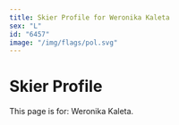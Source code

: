 ```yaml
---
title: Skier Profile for Weronika Kaleta
sex: "L"
id: "6457"
image: "/img/flags/pol.svg" 
---
```


# Skier Profile

This page is for: Weronika Kaleta.
    